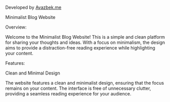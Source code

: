 Developed by [Avazbek.me](https://avazbek.me)

Minimalist Blog Website

Overview:

Welcome to the Minimalist Blog Website! This is a simple and clean platform for sharing your thoughts and ideas. With a focus on minimalism, the design aims to provide a distraction-free reading experience while highlighting your content.

Features:

Clean and Minimal Design

The website features a clean and minimalist design, ensuring that the focus remains on your content. The interface is free of unnecessary clutter, providing a seamless reading experience for your audience.